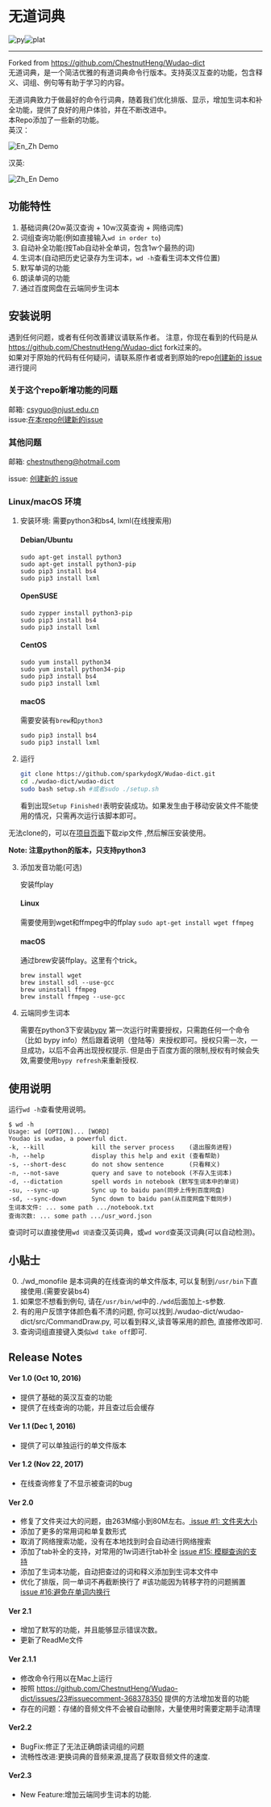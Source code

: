 # 无道词典

![py](https://img.shields.io/badge/python-3.4.5-green.svg?style=plastic)![plat](https://img.shields.io/badge/platform-Ubuntu/CentOS/Debian/macOS-green.svg?style=plastic)

---
Forked from https://github.com/ChestnutHeng/Wudao-dict  
无道词典，是一个简洁优雅的有道词典命令行版本。支持英汉互查的功能，包含释义、词组、例句等有助于学习的内容。

无道词典致力于做最好的命令行词典，随着我们优化排版、显示，增加生词本和补全功能，提供了良好的用户体验，并在不断改进中。  
本Repo添加了一些新的功能。  
英汉：

![En_Zh Demo](http://obbgthtoc.bkt.clouddn.com/gitScreenshot%20from%202016-09-22%2010-55-23.png)

汉英:

![Zh_En Demo](http://obbgthtoc.bkt.clouddn.com/Screenshot%20from%202016-09-22%2011-04-50.png)

## 功能特性

1. 基础词典(20w英汉查询 + 10w汉英查询 + 网络词库)
2. 词组查询功能(例如直接输入`wd in order to`)
3. 自动补全功能(按Tab自动补全单词，包含1w个最热的词)
4. 生词本(自动把历史记录存为生词本，`wd -h`查看生词本文件位置)
5. 默写单词的功能
6. 朗读单词的功能
7. 通过百度网盘在云端同步生词本

## 安装说明

遇到任何问题，或者有任何改善建议请联系作者。
注意，你现在看到的代码是从 https://github.com/ChestnutHeng/Wudao-dict fork过来的。  
如果对于原始的代码有任何疑问，请联系原作者或者到原始的repo<a href="https://github.com/ChestnutHeng/Wudao-dict/issues/new">创建新的 issue</a>进行提问

### 关于这个repo新增功能的问题
邮箱: csyguo@njust.edu.cn  
issue:[在本repo创建新的issue](https://github.com/sparkydogX/Wudao-dict/issues)
### 其他问题
邮箱: chestnutheng@hotmail.com

issue: <a href="https://github.com/ChestnutHeng/Wudao-dict/issues/new">创建新的 issue</a>

### Linux/macOS 环境 

1. 安装环境: 需要python3和bs4, lxml(在线搜索用)
    #### Debian/Ubuntu
    ```
    sudo apt-get install python3
    sudo apt-get install python3-pip
    sudo pip3 install bs4
    sudo pip3 install lxml
    ```
 
    #### OpenSUSE
    ```
    sudo zypper install python3-pip
    sudo pip3 install bs4
    sudo pip3 install lxml
    ```
    #### CentOS
    ```
    sudo yum install python34
    sudo yum install python34-pip
    sudo pip3 install bs4
    sudo pip3 install lxml
    ```
    #### macOS
    需要安装有`brew`和`python3`
    ```
    sudo pip3 install bs4
    sudo pip3 install lxml
    ```

2.  运行
    ```sh
    git clone https://github.com/sparkydogX/Wudao-dict.git
    cd ./wudao-dict/wudao-dict
    sudo bash setup.sh #或者sudo ./setup.sh
    ```

    看到出现`Setup Finished!`表明安装成功。如果发生由于移动安装文件不能使用的情况，只需再次运行该脚本即可。

无法clone的，可以在[项目页面](https://github.com/sparkydogX/Wudao-dict/tree/master)下载zip文件 ,然后解压安装使用。

**Note: 注意python的版本，只支持python3**

3.  添加发音功能(可选)

    安装ffplay
    #### Linux
    需要使用到wget和ffmpeg中的ffplay
    `sudo apt-get install wget ffmpeg`
    #### macOS
    通过brew安装ffplay。这里有个trick。
    ```
    brew install wget
    brew install sdl --use-gcc
    brew uninstall ffmpeg
    brew install ffmpeg --use-gcc
    ```
    
4. 云端同步生词本
    
    需要在python3下安装[bypy](https://github.com/houtianze/bypy)
    第一次运行时需要授权，只需跑任何一个命令（比如 bypy info）然后跟着说明（登陆等）来授权即可。授权只需一次，一旦成功，以后不会再出现授权提示.
    但是由于百度方面的限制,授权有时候会失效,需要使用`bypy refresh`来重新授权.


 
## 使用说明

运行`wd -h`查看使用说明。


```
$ wd -h
Usage: wd [OPTION]... [WORD]
Youdao is wudao, a powerful dict.
-k, --kill             kill the server process    (退出服务进程)
-h, --help             display this help and exit (查看帮助)
-s, --short-desc       do not show sentence       (只看释义)
-n, --not-save         query and save to notebook (不存入生词本)
-d, --dictation        spell words in notebook (默写生词本中的单词)
-su, --sync-up         Sync up to baidu pan(同步上传到百度网盘)
-sd, --sync-down       Sync down to baidu pan(从百度网盘下载同步)
生词本文件: ... some path .../notebook.txt
查询次数: ... some path .../usr_word.json
```

查词时可以直接使用`wd 词语`查汉英词典，或`wd word`查英汉词典(可以自动检测)。


## 小贴士

0. ./wd_monofile 是本词典的在线查询的单文件版本, 可以复制到`/usr/bin`下直接使用.(需要安装bs4)
1. 如果您不想看到例句, 请在`/usr/bin/wd`中的`./wdd`后面加上-s参数.
2. 有的用户反馈字体颜色看不清的问题, 你可以找到./wudao-dict/wudao-dict/src/CommandDraw.py, 可以看到释义,读音等采用的颜色, 直接修改即可.
3. 查询词组直接键入类似`wd take off`即可.

## Release Notes

#### Ver 1.0 (Oct 10, 2016)

* 提供了基础的英汉互查的功能
* 提供了在线查询的功能，并且查过后会缓存

#### Ver 1.1 (Dec 1, 2016)

* 提供了可以单独运行的单文件版本

#### Ver 1.2 (Nov 22, 2017)

* 在线查询修复了不显示被查词的bug

#### Ver 2.0 

* 修复了文件夹过大的问题，由263M缩小到80M左右。<a href="https://github.com/ChestnutHeng/Wudao-dict/issues/1"> issue #1: 文件夹大小</a>
* 添加了更多的常用词和单复数形式
* 取消了网络搜索功能，没有在本地找到时会自动进行网络搜索
* 添加了tab补全的支持，对常用的1w词进行tab补全 <a href="https://github.com/ChestnutHeng/Wudao-dict/issues/15">issue #15: 模糊查询的支持</a>
* 添加了生词本功能，自动把查过的词和释义添加到生词本文件中
* 优化了排版，同一单词不再截断换行了 #该功能因为转移字符的问题搁置 <a href="https://github.com/ChestnutHeng/Wudao-dict/issues/16">issue #16:避免在单词内换行</a>

#### Ver 2.1

* 增加了默写的功能，并且能够显示错误次数。  
* 更新了ReadMe文件

#### Ver 2.1.1

* 修改命令行用以在Mac上运行  
* 按照 https://github.com/ChestnutHeng/Wudao-dict/issues/23#issuecomment-368378350 提供的方法增加发音的功能
* 存在的问题：存储的音频文件不会被自动删除，大量使用时需要定期手动清理  

#### Ver2.2 

* BugFix:修正了无法正确朗读词组的问题
* 流畅性改进:更换词典的音频来源,提高了获取音频文件的速度. 

#### Ver2.3

* New Feature:增加云端同步生词本的功能.
